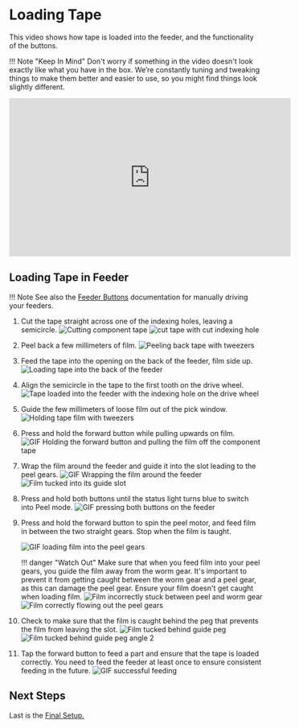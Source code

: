 <!-- markdownlint-disable MD033-->
# Loading Tape

This video shows how tape is loaded into the feeder, and the functionality of the buttons.

!!! Note "Keep In Mind"
    Don't worry if something in the video doesn't look exactly like what you have in the box. We’re constantly tuning and tweaking things to make them better and easier to use, so you might find things look slightly different.
<div class="video-wrapper">
<iframe width="560" height="315" margin="auto" src="https://www.youtube.com/embed/rVsv2GUO0Tg" title="YouTube video player" frameborder="0" allow="accelerometer; autoplay; clipboard-write; encrypted-media; gyroscope; picture-in-picture" allowfullscreen></iframe>
</div>

## Loading Tape in Feeder

!!! Note
    See also the [Feeder Buttons](../1-overview/feeder-overview.md#feeder-buttons) documentation for manually driving your feeders.

1. Cut the tape straight across one of the indexing holes, leaving a semicircle.
   ![Cutting component tape](img/cut-tape.JPG)
   ![cut tape with cut indexing hole](img/cut-tape2.JPG)

2. Peel back a few millimeters of film.
   ![Peeling back tape with tweezers](img/IMG_2170.JPG)

3. Feed the tape into the opening on the back of the feeder, film side up.
   ![Loading tape into the back of the feeder](img/IMG_2171.JPG)

4. Align the semicircle in the tape to the first tooth on the drive wheel.
   ![Tape loaded into the feeder with the indexing hole on the drive wheel](img/IMG_2174.JPG)

5. Guide the few millimeters of loose film out of the pick window.
   ![Holding tape film with tweezers](img/IMG_2172.JPG)

6. Press and hold the forward button while pulling upwards on film.
   ![GIF Holding the forward button and pulling the film off the component tape](img/pull-film-while-driving.gif)

7. Wrap the film around the feeder and guide it into the slot leading to the peel gears.
   ![GIF Wrapping the film around the feeder](img/wrap-around-film.gif)
   ![Film tucked into its guide slot](img/film-guide-1.JPG)

8. Press and hold both buttons until the status light turns blue to switch into Peel mode.
   ![GIF pressing both buttons on the feeder](img/change-modes.gif)

9. Press and hold the forward button to spin the peel motor, and feed film in between the two straight gears. Stop when the film is taught.

    ![GIF loading film into the peel gears](img/loading-film.gif)

    !!! danger "Watch Out"
        Make sure that when you feed film into your peel gears, you guide the film away from the worm gear. It's important to prevent it from getting caught between the worm gear and a peel gear, as this can damage the peel gear. Ensure your film doesn't get caught when loading film.
        ![Film incorrectly stuck between peel and worm gear](img/film-caught.JPG)
        ![Film correctly flowing out the peel gears](img/film-free.JPG)

10. Check to make sure that the film is caught behind the peg that prevents the film from leaving the slot.
    ![Film tucked behind guide peg](img/film-guide-modified-2.jpg)
    ![Film tucked behind guide peg angle 2](img/film-in-gears-modified.jpg)

11. Tap the forward button to feed a part and ensure that the tape is loaded correctly. You need to feed the feeder at least once to ensure consistent feeding in the future.
    ![GIF successful feeding](img/feed-forward.gif)

## Next Steps

Last is the [Final Setup.](../7-final-setup/final-feeder-setup.md)
